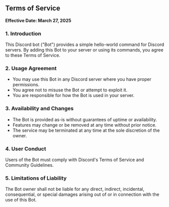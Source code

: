 ## Terms of Service

**Effective Date: March 27, 2025**

### 1. Introduction

This Discord bot ("Bot") provides a simple hello-world command for Discord servers. By adding this Bot to your server or using its commands, you agree to these Terms of Service.

### 2. Usage Agreement

- You may use this Bot in any Discord server where you have proper permissions.
- You agree not to misuse the Bot or attempt to exploit it.
- You are responsible for how the Bot is used in your server.

### 3. Availability and Changes

- The Bot is provided as-is without guarantees of uptime or availability.
- Features may change or be removed at any time without prior notice.
- The service may be terminated at any time at the sole discretion of the owner.

### 4. User Conduct

Users of the Bot must comply with Discord's Terms of Service and Community Guidelines.

### 5. Limitations of Liability

The Bot owner shall not be liable for any direct, indirect, incidental, consequential, or special damages arising out of or in connection with the use of this Bot.
